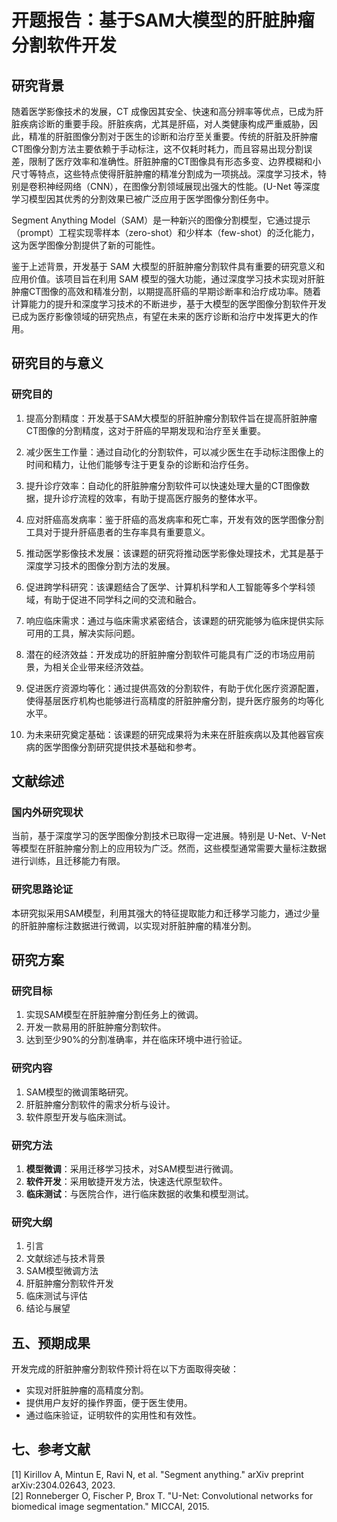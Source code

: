 # 开题报告：基于SAM大模型的肝脏肿瘤分割软件开发

## 研究背景

随着医学影像技术的发展，CT 成像因其安全、快速和高分辨率等优点，已成为肝脏疾病诊断的重要手段。肝脏疾病，尤其是肝癌，对人类健康构成严重威胁，因此，精准的肝脏图像分割对于医生的诊断和治疗至关重要。传统的肝脏及肝肿瘤CT图像分割方法主要依赖于手动标注，这不仅耗时耗力，而且容易出现分割误差，限制了医疗效率和准确性。肝脏肿瘤的CT图像具有形态多变、边界模糊和小尺寸等特点，这些特点使得肝脏肿瘤的精准分割成为一项挑战。深度学习技术，特别是卷积神经网络（CNN），在图像分割领域展现出强大的性能。(U-Net 等深度学习模型因其优秀的分割效果已被广泛应用于医学图像分割任务中。

Segment Anything Model（SAM）是一种新兴的图像分割模型，它通过提示（prompt）工程实现零样本（zero-shot）和少样本（few-shot）的泛化能力，这为医学图像分割提供了新的可能性。

鉴于上述背景，开发基于 SAM 大模型的肝脏肿瘤分割软件具有重要的研究意义和应用价值。该项目旨在利用 SAM 模型的强大功能，通过深度学习技术实现对肝脏肿瘤CT图像的高效和精准分割，以期提高肝癌的早期诊断率和治疗成功率。随着计算能力的提升和深度学习技术的不断进步，基于大模型的医学图像分割软件开发已成为医疗影像领域的研究热点，有望在未来的医疗诊断和治疗中发挥更大的作用。

## 研究目的与意义

### 研究目的

1. 提高分割精度：开发基于SAM大模型的肝脏肿瘤分割软件旨在提高肝脏肿瘤CT图像的分割精度，这对于肝癌的早期发现和治疗至关重要。

2. 减少医生工作量：通过自动化的分割软件，可以减少医生在手动标注图像上的时间和精力，让他们能够专注于更复杂的诊断和治疗任务。

3. 提升诊疗效率：自动化的肝脏肿瘤分割软件可以快速处理大量的CT图像数据，提升诊疗流程的效率，有助于提高医疗服务的整体水平。

4. 应对肝癌高发病率：鉴于肝癌的高发病率和死亡率，开发有效的医学图像分割工具对于提升肝癌患者的生存率具有重要意义。

5. 推动医学影像技术发展：该课题的研究将推动医学影像处理技术，尤其是基于深度学习技术的图像分割方法的发展。

6. 促进跨学科研究：该课题结合了医学、计算机科学和人工智能等多个学科领域，有助于促进不同学科之间的交流和融合。

7. 响应临床需求：通过与临床需求紧密结合，该课题的研究能够为临床提供实际可用的工具，解决实际问题。

8. 潜在的经济效益：开发成功的肝脏肿瘤分割软件可能具有广泛的市场应用前景，为相关企业带来经济效益。

9. 促进医疗资源均等化：通过提供高效的分割软件，有助于优化医疗资源配置，使得基层医疗机构也能够进行高精度的肝脏肿瘤分割，提升医疗服务的均等化水平。

10. 为未来研究奠定基础：该课题的研究成果将为未来在肝脏疾病以及其他器官疾病的医学图像分割研究提供技术基础和参考。

## 文献综述

### 国内外研究现状

当前，基于深度学习的医学图像分割技术已取得一定进展。特别是 U-Net、V-Net 等模型在肝脏肿瘤分割上的应用较为广泛。然而，这些模型通常需要大量标注数据进行训练，且迁移能力有限。

### 研究思路论证

本研究拟采用SAM模型，利用其强大的特征提取能力和迁移学习能力，通过少量的肝脏肿瘤标注数据进行微调，以实现对肝脏肿瘤的精准分割。

## 研究方案

### 研究目标

1. 实现SAM模型在肝脏肿瘤分割任务上的微调。
2. 开发一款易用的肝脏肿瘤分割软件。
3. 达到至少90%的分割准确率，并在临床环境中进行验证。

### 研究内容

1. SAM模型的微调策略研究。
2. 肝脏肿瘤分割软件的需求分析与设计。
3. 软件原型开发与临床测试。

### 研究方法

1. **模型微调**：采用迁移学习技术，对SAM模型进行微调。
2. **软件开发**：采用敏捷开发方法，快速迭代原型软件。
3. **临床测试**：与医院合作，进行临床数据的收集和模型测试。

### 研究大纲

1. 引言
2. 文献综述与技术背景
3. SAM模型微调方法
4. 肝脏肿瘤分割软件开发
5. 临床测试与评估
6. 结论与展望

## 五、预期成果

开发完成的肝脏肿瘤分割软件预计将在以下方面取得突破：

- 实现对肝脏肿瘤的高精度分割。
- 提供用户友好的操作界面，便于医生使用。
- 通过临床验证，证明软件的实用性和有效性。

## 七、参考文献

[1] Kirillov A, Mintun E, Ravi N, et al. "Segment anything." arXiv preprint arXiv:2304.02643, 2023.  
[2] Ronneberger O, Fischer P, Brox T. "U-Net: Convolutional networks for biomedical image segmentation." MICCAI, 2015.  
